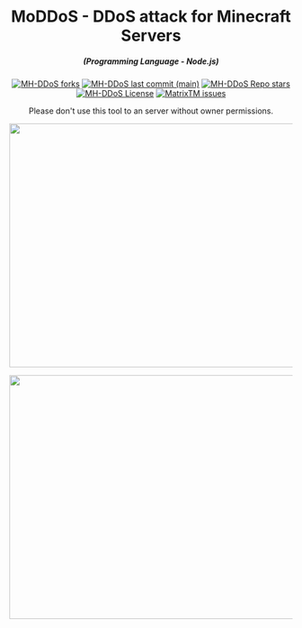 <h1 align="center">MoDDoS - DDoS attack for Minecraft Servers</h1>
<em><h5 align="center">(Programming Language - Node.js)</h5></em>
<p align="center">
<a href="#"><img alt="MH-DDoS forks" src="https://img.shields.io/github/forks/MothooX/MD?style=for-the-badge"></a>
<a href="#"><img alt="MH-DDoS last commit (main)" src="https://img.shields.io/github/last-commit/MothooX/MD/main?color=green&style=for-the-badge"></a>
<a href="#"><img alt="MH-DDoS Repo stars" src="https://img.shields.io/github/stars/MothooX/MD?style=for-the-badge&color=yellow"></a>
<a href="#"><img alt="MH-DDoS License" src="https://img.shields.io/github/license/MothooX/MD?color=orange&style=for-the-badge"></a>
<a href="https://github.com/MothooX/MD/issues"><img alt="MatrixTM issues" src="https://img.shields.io/github/issues/MothooX/MD?color=purple&style=for-the-badge"></a>

  <p align="center">Please don't use this tool to an server without owner permissions.</p>

<p align="center"><img src="https://media.discordapp.net/attachments/992123376887922888/992812930234077304/unknown.png" width="1078" height="433" alt="POWER"></p>
<p align="center"><img src="https://media.discordapp.net/attachments/992123376887922888/992813319029260349/unknown.png" width="1078" height="433" alt="POWER"></p>
